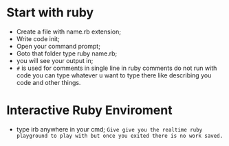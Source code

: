 # Start with ruby
 - Create a file with name.rb extension;
 - Write code init;
 - Open your command prompt;
 - Goto that folder type ruby name.rb;
 - you will see your output in;
 - `#` is used for comments in single line in ruby comments do not run with code you can type whatever u want to type there like describing you code and other things.

# Interactive Ruby Enviroment
 - type irb anywhere in your cmd;
 `Give give you the realtime ruby playground to play with but once you exited there is no work saved.` 